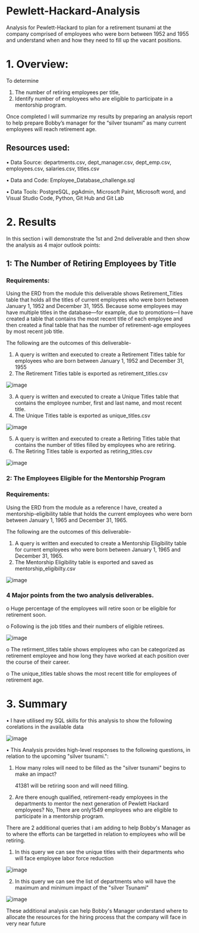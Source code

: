 # Pewlett-Hackard-Analysis
Analysis for Pewlett-Hackard to plan for a retirement tsunami at the company comprised of employees who were born between 1952 and 1955 and understand when and how they need to fill up the vacant positions.

# 1.	Overview: 

To determine 
1.	The number of retiring employees per title, 
2.	Identify number of employees who are eligible to participate in a mentorship program. 

Once completed I will summarize my results by preparing an analysis report to help prepare Bobby’s manager for the “silver tsunami” as many current employees will reach retirement age.

## Resources used:

•	Data Source: departments.csv, dept_manager.csv, dept_emp.csv, employees.csv, salaries.csv, titles.csv

•	Data and Code: Employee_Database_challenge.sql

•	Data Tools: PostgreSQL, pgAdmin, Microsoft Paint, Microsoft word, and Visual Studio Code, Python, Git Hub and Git Lab


# 2.	Results


In this section i will demonstrate the 1st and 2nd deliverable and then show the analysis as 4 major outlook points:



## 1: The Number of Retiring Employees by Title
### Requirements:

Using the ERD from the module this deliverable shows Retirement_Titles table that holds all the titles of current employees who were born between January 1, 1952 and December 31, 1955. Because some employees may have multiple titles in the database—for example, due to promotions—I have created a table that contains the most recent title of each employee and then created a final table that has the number of retirement-age employees by most recent job title.

The following are the outcomes of this deliverable-

1.	A query is written and executed to create a Retirement Titles table for employees who are born between January 1, 1952 and December 31, 1955
2.	The Retirement Titles table is exported as retirement_titles.csv


![image](https://github.com/Amarshah4334/Pewlett-Hackard-Analysis/blob/main/Queries/Retirement_Titles.png)




3.	A query is written and executed to create a Unique Titles table that contains the employee number, first and last name, and most recent title.
4.	The Unique Titles table is exported as unique_titles.csv



![image](https://github.com/Amarshah4334/Pewlett-Hackard-Analysis/blob/main/Queries/Unique_Titles.png)






5.	A query is written and executed to create a Retiring Titles table that contains the number of titles filled by employees who are retiring.
6.	The Retiring Titles table is exported as retiring_titles.csv



![image](https://github.com/Amarshah4334/Pewlett-Hackard-Analysis/blob/main/Queries/Retiring_titles.png)






### 2: The Employees Eligible for the Mentorship Program
### Requirements:
Using the ERD from the module as a reference I have, created a mentorship-eligibility table that holds the current employees who were born between January 1, 1965 and December 31, 1965.

The following are the outcomes of this deliverable-

1.	A query is written and executed to create a Mentorship Eligibility table for current employees who were born between January 1, 1965 and December 31, 1965.
2.	The Mentorship Eligibility table is exported and saved as mentorship_eligibilty.csv



![image](https://github.com/Amarshah4334/Pewlett-Hackard-Analysis/blob/main/Queries/Mentorship_Eligibility.png)






### 4 Major points from the two analysis deliverables. 

o	Huge percentage of the employees will retire soon or be eligible for retirement soon.

o	Following is the job titles and their numbers of eligible retirees.

![image](https://github.com/Amarshah4334/Pewlett-Hackard-Analysis/blob/main/Queries/Retiring_titles.png)


o	The retirment_titles table shows employees who can be categorized as retirement employee and how long they have worked at each position over the course of their career.

o	The unique_titles table shows the most recent title for employees of retirement age.



# 3.	 Summary

•	I have utilised my SQL skills for this analysis to show the following corelations in the available data

![image](https://github.com/Amarshah4334/Pewlett-Hackard-Analysis/blob/main/Queries/EmployeeDB.png)


•	This Analysis provides high-level responses to the following questions, in relation to the upcoming "silver tsunami.":

1) How many roles will need to be filled as the "silver tsunami" begins to make an impact?

	41381 will be retiring soon and will need filling.

2) Are there enough qualified, retirement-ready employees in the departments to mentor the next generation of Pewlett Hackard employees?
	No, There are only1549 employees who are eligible to participate in a mentorship program.
	
	
There are 2 additional queries that i am adding to help Bobby's Manager as to where the efforts can be targetted in relation to employees who will be retiring.

1. In this query we can see the unique titles with their departments who will face employee labor force reduction



![image](https://github.com/Amarshah4334/Pewlett-Hackard-Analysis/blob/main/Queries/Unique_titles_dept.png)


2. In this query we can see the list of departments who will have the maximum and minimum impact of the "silver Tsunami"



![image](https://github.com/Amarshah4334/Pewlett-Hackard-Analysis/blob/main/Queries/Retiring_departments.png)


These additional analysis can help Bobby's Manager understand where to allocate the resources for the hiring process that the company will face in very near future
